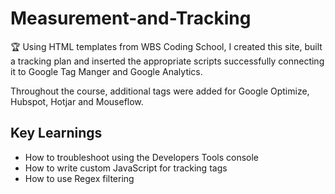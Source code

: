 # Measurement-and-Tracking

🏆 Using HTML templates from WBS Coding School, I created this site, built a tracking plan and inserted the appropriate scripts successfully connecting it to Google Tag Manger and Google Analytics.

Throughout the course, additional tags were added for Google Optimize, Hubspot, Hotjar and Mouseflow.

## Key Learnings

- How to troubleshoot using the Developers Tools console
- How to write custom JavaScript for tracking tags
- How to use Regex filtering
   

